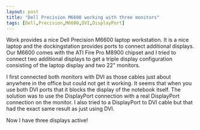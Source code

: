 ```yaml
---
layout: post
title: "Dell Precision M6600 working with three monitors"
tags: [Dell,Precision,M6600,DVI,DisplayPort]
---
```


Work provides a nice  Dell Precision M6600 laptop workstation. It is a nice laptop and the dockingstation provides ports to connect additional displays. Our M6600 comes with the ATI Fire Pro M8900 chipset and I tried to connect two additional displays to get a triple display configuration consisting of the laptop display and two 22" monitors.

I first connected both monitors with DVI as those cables just about anywhere in the office but could not get it working. It seems that when you use both DVI ports that it blocks the display of the notebook itself. The solution was to use the DisplayPort connection with a real DisplayPort connection on the monitor. I also tried to a DisplayPort to DVI cable but that had the exact same result as just using DVI.

Now I have three displays active!